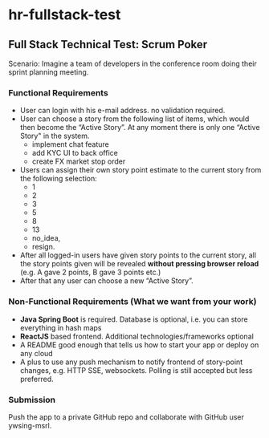 # hr-fullstack-test

## Full Stack Technical Test: Scrum Poker


Scenario: Imagine a team of developers in the conference room doing their sprint planning meeting.

### Functional Requirements

-	User can login with his e-mail address. no validation required.
-	User can choose a story from the following list of items, which would then become the “Active Story”. At any moment there is only one “Active Story" in the system.
    * implement chat feature
    * add KYC UI to back office
    * create FX market stop order
-	Users can assign their own story point estimate to the current story from the following selection:
    * 1
    * 2
    * 3
    * 5
    * 8
    * 13
    * no_idea,
    * resign.
-	After all logged-in users have given story points to the current story, all the story points given will be revealed **without pressing browser reload** (e.g. A gave 2 points, B gave 3 points etc.) 
-	After that any user can choose a new “Active Story”.

### Non-Functional Requirements (What we want from your work)

-	**Java Spring Boot** is required. Database is optional, i.e. you can store everything in hash maps
-	**ReactJS** based frontend. Additional technologies/frameworks optional
-	A README good enough that tells us how to start your app or deploy on any cloud
-	A plus to use any push mechanism to notify frontend of story-point changes, e.g. HTTP SSE, websockets. Polling is still accepted but less preferred.


### Submission ###

Push the app to a private GitHub repo and collaborate with GitHub user ywsing-msrl.
